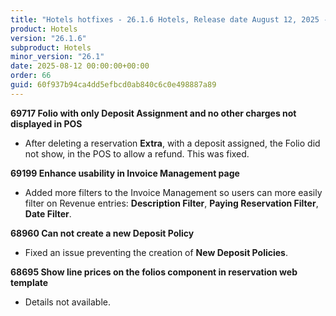 ```yaml
---
title: "Hotels hotfixes - 26.1.6 Hotels, Release date August 12, 2025 - Hotfixes"
product: Hotels
version: "26.1.6"
subproduct: Hotels
minor_version: "26.1"
date: 2025-08-12 00:00:00+00:00
order: 66
guid: 60f937b94ca4dd5efbcd0ab840c6c0e498887a89
---
```


<strong>69717 Folio with only Deposit Assignment and no other charges not displayed in POS</strong>
<ul><li>After deleting a reservation <b>Extra</b>, with a deposit assigned, the Folio did not show, in the POS to allow a refund. This was fixed.</li></ul>
<strong>69199 Enhance usability in Invoice Management page</strong>
<ul><li>Added more filters to the Invoice Management so users can more easily filter on Revenue entries: <b>Description Filter</b>, <b>Paying Reservation Filter</b>, <b>Date Filter</b>.</li></ul>
<strong>68960 Can not create a new Deposit Policy</strong>
<ul><li>Fixed an issue preventing the creation of <b>New Deposit Policies</b>.</li></ul>
<strong>68695 Show line prices on the folios component in reservation web template</strong>
<ul><li>Details not available.</li></ul>
